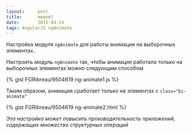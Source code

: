 ```yaml
---
layout:     post
title:      memo#1
date:       2015-04-14
tags: AngularJS ngAnimate
---
```


Настройка модуля ```ngAnimate``` для работы анимации на выборочных элементах..

<!--more-->

Настроить модуль ```ngAnimate``` так, чтобы анимация работала только на выборочных элементах можно следующим способом

{% gist FGRibreau/9504619 ng-animate1.js %}

Таким образом, анимация сработает только на элементах с ```class="bi-animate"```

{% gist FGRibreau/9504619 ng-animate2.html %}


_Эта настройка может повысить производительность приложений, содержащих множество структурных операций_

